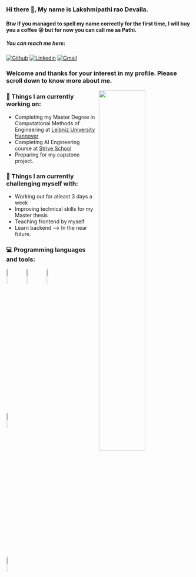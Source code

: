 ### Hi there 👋, My name is Lakshmipathi rao Devalla.
#### Btw if you managed to spell my name correctly for the first time, I will buy you a coffee 😜 but for now you can call me as Pathi.

##### You can reach me here:
[![Github](https://img.shields.io/badge/-Github-000?style=flat&logo=Github&logoColor=white)](https://github.com/Pathi-rao)
[![Linkedin](https://img.shields.io/badge/-LinkedIn-blue?style=flat&logo=Linkedin&logoColor=white)](https://www.linkedin.com/in/devalla-lakshmipathirao/)
[![Gmail](https://img.shields.io/badge/-Gmail-c14438?style=flat&logo=Gmail&logoColor=white)](mailto:lakshmipathi0000@gmail.com)



### Welcome and thanks for your interest in my profile. Please scroll down to know more about me.

<img width="50%" align="right" src="https://github-readme-stats.vercel.app/api?username=Pathi-rao&show_icons=true&theme=radical" />

### 🌱 Things I am currently working on: 
- Completing my Master Degree in Computational Methods of Engineering at [Leibniz University Hannover](https://www.uni-hannover.de/en/)
- Completing AI Engineering course at [Strive School](https://strive.school/)
- Preparing for my capstone project.

### :muscle: Things I am currently challenging myself with:
- Working out for atleast 3 days a week
- Improving technical skills for my Master thesis
- Teaching frontend by myself
- Learn backend --> In the near future.


### :computer: Programming languages and tools: 
<p>

<code><img width="10%" src="https://www.vectorlogo.zone/logos/python/python-ar21.svg"></code>
<code><img width="10%" src="https://www.vectorlogo.zone/logos/numpy/numpy-ar21.svg"></code>
<code><img width="10%" src="https://www.vectorlogo.zone/logos/pandas/pandas-ar21.svg"></code>
<br />
<code><img width="10%" src="https://www.vectorlogo.zone/logos/pocoo_flask/pocoo_flask-ar21.svg"></code>
<br />
<code><img width="10%" src="https://www.vectorlogo.zone/logos/git-scm/git-scm-ar21.svg"></code>
</p>
